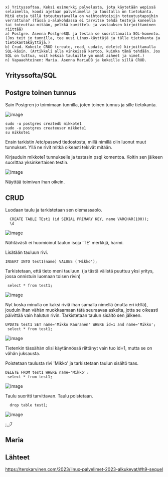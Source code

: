    
   
    x) Yrityssoftaa. Keksi esimerkki palvelusta, jota käytetään wepissä selaimella, koodi ajetaan palvelimella ja taustalla on tietokanta. Mitä etuja tällä toteutustavalla on vaihtoehtoisiin toteutustapoihin verrattuna? (Tässä x-alakohdassa ei tarvitse tehdä testejä koneella tai toteuttaa mitään, pelkkä kuvittelu ja vastauksen kirjoittaminen riittää)
    a) Postgre. Asenna PostgreSQL ja testaa se suorittamalla SQL-komento. (Jos teit jo tunnilla, tee uusi Linux-käyttäjä ja tälle tietokanta ja tietokantakäyttäjä.)
    b) Crud. Kokeile CRUD (create, read, update, delete) kirjoittamalla SQL-käsin. (Artikkeli alla vinkeissä kertoo, kuinka tämä tehdään. Jos SQL on tuttua, voit keksiä tauluille ym omat aiheet ja nimet.)
    n) Vapaaehtoinen: Maria. Asenna MariaDB ja kokeille sillä CRUD.
    
    
## Yrityssofta/SQL



## Postgre toinen tunnus

Sain Postgren jo toimimaan tunnilla, joten toinen tunnus ja sille tietokanta.

![image](https://user-images.githubusercontent.com/122888695/219545787-b0434890-6519-497c-9bc7-8daed3a145e5.png)

    sudo -u postgres createdb mikkote1
    sudo -u postgres createuser mikkote1
    su mikkote1

Ensin tarkistin /etc/passwd tiedostosta, millä nimillä olin luonut muut tunnukset. Yllä ne rivit mitkä oikeasti tekivät mitään.

Kirjauduin mikkote1 tunnukselle ja testasin psql komentoa. Koitin sen jälkeen suorittaa yksinkertaisen testin.

![image](https://user-images.githubusercontent.com/122888695/219546153-4df76d05-5c57-4fc3-9f70-301dfa6471ad.png)

Näyttää toimivan ihan oikein. 

## CRUD

Luodaan taulu ja tarkistetaan sen olemassaolo.

      CREATE TABLE TEst1 (id SERIAL PRIMARY KEY, name VARCHAR(100));
      \d

![image](https://user-images.githubusercontent.com/122888695/219547926-c24447e2-2a3c-40fd-a26c-d8c26ecbd381.png)

Nähtävästi ei huomioinut taulun isoja 'TE' merkkjä, harmi.

Lisätään tauluun rivi.

    INSERT INTO test1(name) VALUES ('Mikko');

Tarkistetaan, että tieto meni tauluun. (ja tästä välistä puuttuu yksi yritys, jossa onnistuin luomaan toisen rivin)

     select * from test1;

![image](https://user-images.githubusercontent.com/122888695/219548461-dc295370-b9e8-4088-acbf-96e54d23e0f9.png)


Nyt koska minulla on kaksi riviä ihan samalla nimellä (mutta eri id:llä), jouduin ihan vähän muokkaamaan tätä seuraavaa askelta, jotta se oikeasti päivittää vain halutun rivin. Tarkistetaan taulun sisältö sen jälkeen.

    UPDATE test1 SET name='Mikko Kauranen' WHERE id=1 and name='Mikko';
     select * from test1;


![image](https://user-images.githubusercontent.com/122888695/219549130-f978ea5e-34e1-42be-b8bb-33d299edea57.png)

Tietenkin tässähän olisi käytännössä riittänyt vain tuo id=1, mutta se on vähän juksausta.

Poistetaan taulusta rivi 'Mikko' ja tarkistetaan taulun sisältö taas.

    DELETE FROM test1 WHERE name='Mikko';
     select * from test1;


![image](https://user-images.githubusercontent.com/122888695/219549391-33eb911b-2c54-4fbe-acc3-0d8c5e80d0a9.png)

Taulu suoritti tarvittavan. Taulu poistetaan.

      drop table test1;

![image](https://user-images.githubusercontent.com/122888695/219549671-a5454a9d-1144-4d98-a478-b079b4ea48e0.png)

;_;7

## Maria



## Lähteet

https://terokarvinen.com/2023/linux-palvelimet-2023-alkukevat/#h9-sequel

